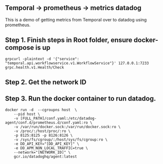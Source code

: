 ## Temporal -> prometheus -> metrics datadog

This is a demo of getting metrics from Temporal over to datadog using prometheus. 


## Step 1. Finish steps in Root folder, ensure docker-compose is up
```
grpcurl -plaintext -d '{"service": "temporal.api.workflowservice.v1.WorkflowService"}' 127.0.0.1:7233 grpc.health.v1.Health/Check

```

## Step 2. Get the network ID 


## Step 3. Run the docker container to run datadog. 
```
docker run -d  --cgroupns host  \
    --pid host \
    -v [FULL_PATH]/conf.yaml:/etc/datadog-agent/conf.d/prometheus.d/conf.yaml:ro \
    -v /var/run/docker.sock:/var/run/docker.sock:ro \
    -v /proc/:/host/proc/:ro \
    -p 8125:8125 -p 8126:8126 \
    -v /sys/fs/cgroup/:/host/sys/fs/cgroup:ro \
    -e DD_API_KEY="[DD_API_KEY]" \
    -e DD_APM_NON_LOCAL_TRAFFIC=true \
    --network="[NETWORK_ID]" \
    gcr.io/datadoghq/agent:latest
```
